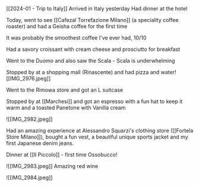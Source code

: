 
[[2024-01 - Trip to Italy]]
Arrived in Italy yesterday
Had dinner at the hotel

Today, went to see [[Cafezal Torrefazione Milano]] (a speciality coffee roaster) and had a Geisha coffee for the first time

It was probably the smoothest coffee I've ever had, 10/10

Had a savory croissant with cream cheese and prosciutto for breakfast 

Went to the Duomo and also saw the Scala - Scala is underwhelming

Stopped by at a shopping mall (Rinascente) and had pizza and water![[IMG_2976.jpeg]]

Went to the Rimowa store and got an L suitcase

Stopped by at [[Marchesi]] and got an espresso with a fun hat to keep it warm and a toasted Panetone with Vanilla cream

![[IMG_2982.jpeg]]

Had an amazing experience at Alessandro Squarzi's clothing store ([[Fortela Store Milano]]), bought a fun vest, a beautiful unique sports jacket and my first Japanese denim jeans.

Dinner at [[Il Piccolo]] - first time Ossobucco!

![[IMG_2983.jpeg]]
Amazing red wine

![[IMG_2984.jpeg]]